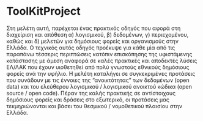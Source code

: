 # ToolKitProject
Στη μελέτη αυτή, παρέχεται ένας πρακτικός οδηγός που αφορά στη διαχείριση και απόθεση α) λογισμικού, β) δεδομένων, 
γ) περιεχομένου, καθώς και δ) μελετών για δημόσιους φορείς και οργανισμούς στην Ελλάδα. Ο τεχνικός αυτός οδηγός προέκυψε για κάθε μία από τις παραπάνω 
τέσσερις περιπτώσεις κατόπιν επισκόπησης της υφιστάμενης κατάστασης με άμεση αναφορά σε καλές πρακτικές και αποδεκτές 
λύσεις ΕΛ/ΛΑΚ που έχουν υιοθετηθεί από πολύ γνωστούς εθνικούς δημόσιους φορείς ανά την υφήλιο.
Η μελέτη καταλήγει σε συγκεκριμένες προτάσεις που συνάδουν με τις έννοιες της “ανοικτότητας” των δεδομένων (open data) 
και του ελεύθερου λογισμικού / λογισμικού ανοικτού κώδικα (open source / open code). Πέραν της καλής πρακτικής σε 
αντίστοιχους δημόσιους φορείς και δράσεις στο εξωτερικό, οι προτάσεις μας τεκμηριώνονται και βάσει του θεσμικού / 
νομοθετικού πλαισίου στην Ελλάδα. 
